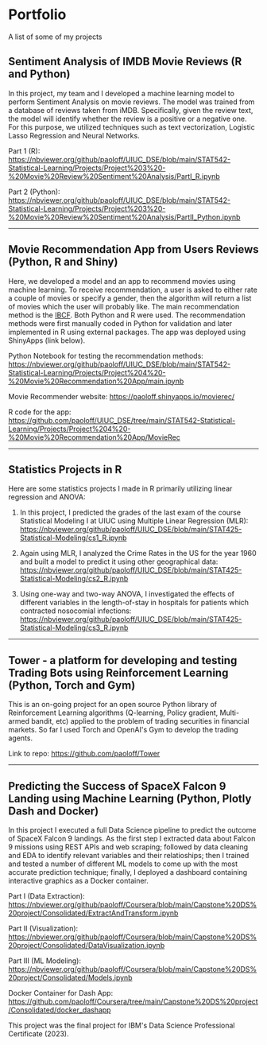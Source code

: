 # Portfolio
A list of some of my projects

## Sentiment Analysis of IMDB Movie Reviews (R and Python)

In this project, my team and I developed a machine learning model to perform Sentiment Analysis on movie reviews. The model was trained from a database of reviews taken from iMDB. Specifically, given the review text, the model will identify whether the review is a positive or a negative one. For this purpose, we utilized techniques such as text vectorization, Logistic Lasso Regression and Neural Networks. 

Part 1 (R): https://nbviewer.org/github/paoloff/UIUC_DSE/blob/main/STAT542-Statistical-Learning/Projects/Project%203%20-%20Movie%20Review%20Sentiment%20Analysis/PartI_R.ipynb

Part 2 (Python): https://nbviewer.org/github/paoloff/UIUC_DSE/blob/main/STAT542-Statistical-Learning/Projects/Project%203%20-%20Movie%20Review%20Sentiment%20Analysis/PartII_Python.ipynb

---

## Movie Recommendation App from Users Reviews (Python, R and Shiny)

Here, we developed a model and an app to recommend movies using machine learning. To receive recommendation, a user is asked to either rate a couple of movies or specify a gender, then the algorithm will return a list of movies which the user will probably like. The main recommendation method is the [IBCF](https://en.wikipedia.org/wiki/Item-item_collaborative_filtering). Both Python and R were used. The recommendation methods were first manually coded in Python for validation and later implemented in R using external packages. The app was deployed using ShinyApps (link below).

Python Notebook for testing the recommendation methods: https://nbviewer.org/github/paoloff/UIUC_DSE/blob/main/STAT542-Statistical-Learning/Projects/Project%204%20-%20Movie%20Recommendation%20App/main.ipynb

Movie Recommender website: https://paoloff.shinyapps.io/movierec/

R code for the app: https://github.com/paoloff/UIUC_DSE/tree/main/STAT542-Statistical-Learning/Projects/Project%204%20-%20Movie%20Recommendation%20App/MovieRec

---

## Statistics Projects in R

Here are some statistics projects I made in R primarily utilizing linear regression and ANOVA:

1. In this project, I predicted the grades of the last exam of the course Statistical Modeling I at UIUC using Multiple Linear Regression (MLR):
https://nbviewer.org/github/paoloff/UIUC_DSE/blob/main/STAT425-Statistical-Modeling/cs1_R.ipynb

2. Again using MLR, I analyzed the Crime Rates in the US for the year 1960 and built a model to predict it using other geographical data:
https://nbviewer.org/github/paoloff/UIUC_DSE/blob/main/STAT425-Statistical-Modeling/cs2_R.ipynb

3. Using one-way and two-way ANOVA, I investigated the effects of different variables in the length-of-stay in hospitals for patients which contracted nosocomial infections:
https://nbviewer.org/github/paoloff/UIUC_DSE/blob/main/STAT425-Statistical-Modeling/cs3_R.ipynb

--- 
## Tower - a platform for developing and testing Trading Bots using Reinforcement Learning (Python, Torch and Gym)

This is an on-going project for an open source Python library of Reinforcement Learning algorithms (Q-learning, Policy gradient, Multi-armed bandit, etc) applied to the problem of trading securities in financial markets. So far I used Torch and OpenAI's Gym to develop the trading agents.

Link to repo: https://github.com/paoloff/Tower

---
## Predicting the Success of SpaceX Falcon 9 Landing using Machine Learning (Python, Plotly Dash and Docker)

In this project I executed a full Data Science pipeline to predict the outcome of SpaceX Falcon 9 landings. As the first step I extracted data about Falcon 9 missions using REST APIs and web scraping; followed by data cleaning and EDA to identify relevant variables and their relatioships; then I trained and tested a number of different ML models to come up with the most accurate prediction technique; finally, I deployed a dashboard containing interactive graphics as a Docker container.

Part I (Data Extraction): https://nbviewer.org/github/paoloff/Coursera/blob/main/Capstone%20DS%20project/Consolidated/ExtractAndTransform.ipynb

Part II (Visualization): https://nbviewer.org/github/paoloff/Coursera/blob/main/Capstone%20DS%20project/Consolidated/DataVisualization.ipynb

Part III (ML Modeling): https://nbviewer.org/github/paoloff/Coursera/blob/main/Capstone%20DS%20project/Consolidated/Models.ipynb

Docker Container for Dash App: https://github.com/paoloff/Coursera/tree/main/Capstone%20DS%20project/Consolidated/docker_dashapp

This project was the final project for IBM's Data Science Professional Certificate (2023).


